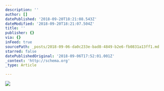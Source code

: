 ```yaml
---
description: ''
author: []
datePublished: '2018-09-20T18:21:08.543Z'
dateModified: '2018-09-20T18:21:07.504Z'
title: ''
publisher: {}
via: {}
inFeed: true
sourcePath: _posts/2018-09-06-da0c233e-bad8-4849-b2e6-fb0831a13ff1.md
starred: false
datePublishedOriginal: '2018-09-06T17:52:01.001Z'
_context: 'http://schema.org'
_type: Article

---
```

![](https://the-grid-user-content.s3-us-west-2.amazonaws.com/c2b5e4c6-ebe3-4a3a-b56c-9bdfbb886cd1.jpg)